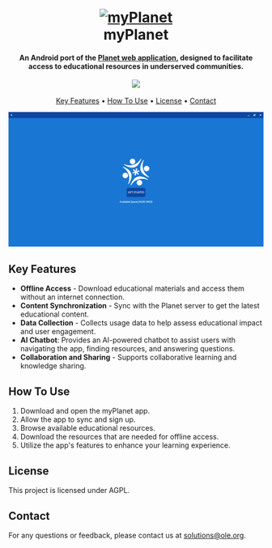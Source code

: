 <h1 align="center">
  <br>
  <a href="https://play.google.com/store/apps/details?id=org.ole.planet.myplanet&hl=en"><img src="app/src/main/res/drawable/ole_logo.png" alt="myPlanet" width="200"></a>
  <br>
  myPlanet
  <br>
</h1>

<h4 align="center">An Android port of the <a href="https://github.com/open-learning-exchange/planet" target="_blank">Planet web application</a>, designed to facilitate access to educational resources in underserved communities.</h4>

<p align="center">
 <a href="https://play.google.com/store/apps/details?id=org.ole.planet.myplanet&hl=en"><img src="https://play.google.com/intl/en_us/badges/images/generic/en-play-badge.png" height="50"></a>
</p>

<p align="center">
  <a href="#key-features">Key Features</a> •
  <a href="#how-to-use">How To Use</a> •
  <a href="#license">License</a> •
  <a href="#contact">Contact</a>
</p>

<p align="center">
  <img src="app/src/main/res/drawable/myplanet_readme_image.png">
</p>

## Key Features

- **Offline Access** - Download educational materials and access them without an internet connection.
- **Content Synchronization** - Sync with the Planet server to get the latest educational content.
- **Data Collection** - Collects usage data to help assess educational impact and user engagement.
- **AI Chatbot**: Provides an AI-powered chatbot to assist users with navigating the app, finding resources, and answering questions.
- **Collaboration and Sharing** - Supports collaborative learning and knowledge sharing.

## How To Use
 
1. Download and open the myPlanet app.
2. Allow the app to sync and sign up.
3. Browse available educational resources.
4. Download the resources that are needed for offline access.
5. Utilize the app's features to enhance your learning experience.

## License

This project is licensed under AGPL.

## Contact

For any questions or feedback, please contact us at solutions@ole.org.

